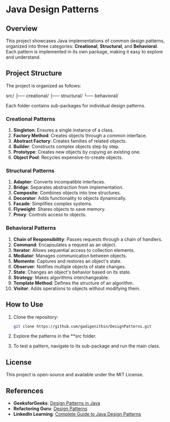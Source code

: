 # Java Design Patterns

## Overview

This project showcases Java implementations of common design patterns, organized into three categories: **Creational**, **Structural**, and **Behavioral**. Each pattern is implemented in its own package, making it easy to explore and understand.

## Project Structure

The project is organized as follows:

src/
├── creational/
├── structural/
└── behavioral/


Each folder contains sub-packages for individual design patterns.

### Creational Patterns
1. **Singleton**: Ensures a single instance of a class.
2. **Factory Method**: Creates objects through a common interface.
3. **Abstract Factory**: Creates families of related objects.
4. **Builder**: Constructs complex objects step by step.
5. **Prototype**: Creates new objects by copying an existing one.
6. **Object Pool**: Recycles expensive-to-create objects.

### Structural Patterns
1. **Adapter**: Converts incompatible interfaces.
2. **Bridge**: Separates abstraction from implementation.
3. **Composite**: Combines objects into tree structures.
4. **Decorator**: Adds functionality to objects dynamically.
5. **Facade**: Simplifies complex systems.
6. **Flyweight**: Shares objects to save memory.
7. **Proxy**: Controls access to objects.

### Behavioral Patterns
1. **Chain of Responsibility**: Passes requests through a chain of handlers.
2. **Command**: Encapsulates a request as an object.
3. **Iterator**: Allows sequential access to collection elements.
4. **Mediator**: Manages communication between objects.
5. **Memento**: Captures and restores an object's state.
6. **Observer**: Notifies multiple objects of state changes.
7. **State**: Changes an object's behavior based on its state.
8. **Strategy**: Makes algorithms interchangeable.
9. **Template Method**: Defines the structure of an algorithm.
10. **Visitor**: Adds operations to objects without modifying them.

## How to Use

1. Clone the repository:
   ```bash
   git clone https://github.com/gadigenithin/DesignPatterns.git

2. Explore the patterns in the **src folder.

3. To test a pattern, navigate to its sub-package and run the main class.

## License

This project is open-source and available under the MIT License.

## References

- **GeeksforGeeks**: [Design Patterns in Java](https://www.geeksforgeeks.org/design-patterns-in-java/)
- **Refactoring Guru**: [Design Patterns](https://refactoring.guru/design-patterns)
- **LinkedIn Learning**: [Complete Guide to Java Design Patterns](https://www.linkedin.com/learning/complete-guide-to-java-design-patterns-creational-behavioral-and-structural/)

